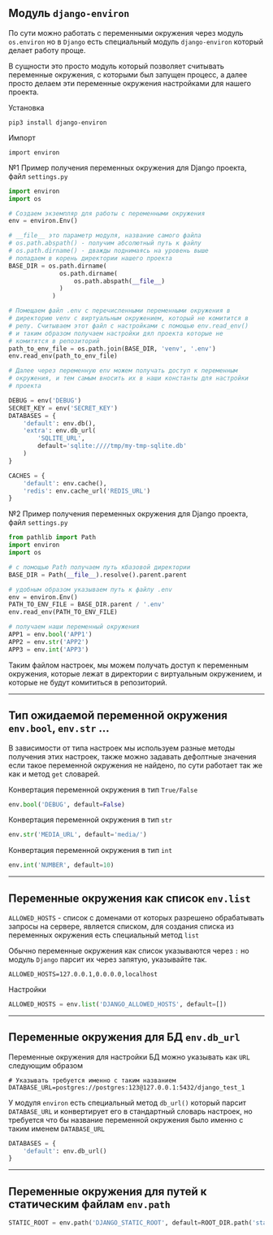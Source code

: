 Модуль `django-environ`
---
По сути можно работать с переменными окружения через модуль
`os.environ` но в `Django` есть специальный модуль `django-environ`
который делает работу проще.

В сущности это просто модуль который позволяет считывать переменные 
окружения, с которыми был запущен процесс, а далее просто делаем эти 
переменные окружения настройками для нашего проекта.

Установка

    pip3 install django-environ

Импорт 

    import environ


№1 Пример получения переменных окружения для Django проекта, файл `settings.py`

```python
import environ
import os

# Создаем экземпляр для работы с переменными окружения
env = environ.Env()

# __file__ это параметр модуля, название самого файла
# os.path.abspath() - получим абсолютный путь к файлу
# os.path.dirname() - дважды поднимаясь на уровень выше
# попадаем в корень директории нашего проекта
BASE_DIR = os.path.dirname(
              os.path.dirname(
                  os.path.abspath(__file__)
              )
            )

# Помещаем файл .env с перечисленными переменными окружения в
# директорию venv c виртуальным окружением, который не комитится в
# репу. Считываем этот файл с настройками с помощью env.read_env()
# и таким образом получаем настройки дял проекта которые не 
# комитятся в репозиторий
path_to_env_file = os.path.join(BASE_DIR, 'venv', '.env')
env.read_env(path_to_env_file)

# Далее через переменную env можем получать доступ к переменным
# окружения, и тем самым вносить их в наши константы для настройки
# проекта

DEBUG = env('DEBUG')
SECRET_KEY = env('SECRET_KEY')
DATABASES = {
    'default': env.db(),
    'extra': env.db_url(
        'SQLITE_URL',
        default='sqlite:////tmp/my-tmp-sqlite.db'
    )
}

CACHES = {
    'default': env.cache(),
    'redis': env.cache_url('REDIS_URL')
}
```

№2 Пример получения переменных окружения для Django проекта, файл `settings.py`

```python
from pathlib import Path
import environ
import os

# с помощью Path получаем путь кбазовой директории
BASE_DIR = Path(__file__).resolve().parent.parent

# удобным образом указываем путь к файлу .env
env = environ.Env()
PATH_TO_ENV_FILE = BASE_DIR.parent / '.env'
env.read_env(PATH_TO_ENV_FILE)

# получаем наши переменный окружения
APP1 = env.bool('APP1')
APP2 = env.str('APP2')
APP3 = env.int('APP3')
```

Таким файлом настроек, мы можем получать доступ к переменным окружения, которые лежат
в директории с виртуальным окружением, и которые не будут комититься в репозиторий.

---
Тип ожидаемой переменной окружения `env.bool`, `env.str` ...
---

В зависимости от типа настроек мы используем разные методы получения 
этих настроек, также можно задавать дефолтные значения если такое переменной 
окружения не найдено, по сути работает так же как и метод `get` словарей. 

Конвертация переменной окружения в тип `True/False`
```python
env.bool('DEBUG', default=False)
```

Конвертация переменной окружения в тип `str`
```python
env.str('MEDIA_URL', default='media/')
```

Конвертация переменной окружения в тип `int`
```python
env.int('NUMBER', default=10)
```

---
Переменные окружения как список `env.list`
---

`ALLOWED_HOSTS` - список с доменами от которых разрешено 
обрабатывать запросы на сервере, является списком, для создания 
списка из переменных окружения есть специальный метод `list`

Обычно переменные окружения как список указываются через `:` но 
модуль `Django` парсит их через запятую, указывайте так.
```
ALLOWED_HOSTS=127.0.0.1,0.0.0.0,localhost
```

Настройки
```python
ALLOWED_HOSTS = env.list('DJANGO_ALLOWED_HOSTS', default=[])
```

---
Переменные окружения для БД `env.db_url`
---

Переменные окружения для настройки БД можно указывать как `URL`
следующим образом

    # Указывать требуется именно с таким названием
    DATABASE_URL=postgres://postgres:123@127.0.0.1:5432/django_test_1

У модуля `environ` есть специальный метод `db_url()` который парсит
`DATABASE_URL` и конвертирует его в стандартный словарь настроек, 
но требуется что бы название переменной окружения было именно с таким
именем `DATABASE_URL`

```python
DATABASES = {
    'default': env.db_url()
}
```

---
Переменные окружения для путей к статическим файлам `env.path`
---

```python
STATIC_ROOT = env.path('DJANGO_STATIC_ROOT', default=ROOT_DIR.path('static').root)
```
